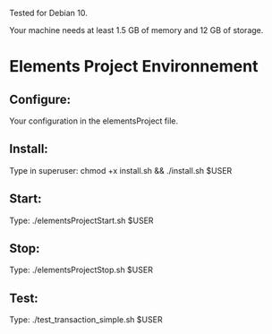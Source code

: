 Tested for Debian 10.

Your machine needs at least 1.5 GB of memory and 12 GB of storage.

# Elements Project Environnement

## Configure:

Your configuration in the elementsProject file.

## Install:

Type in superuser: chmod +x install.sh && ./install.sh $USER

## Start:

Type: ./elementsProjectStart.sh $USER

## Stop:

Type: ./elementsProjectStop.sh $USER

## Test:

Type: ./test_transaction_simple.sh $USER
